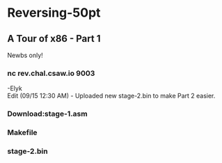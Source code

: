 # Reversing-50pt
## A Tour of x86 - Part 1
Newbs only!
### nc rev.chal.csaw.io 9003
-Elyk</br>
Edit (09/15 12:30 AM) - Uploaded new stage-2.bin to make Part 2 easier.
### Download:stage-1.asm
###          Makefile
###          stage-2.bin
